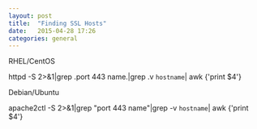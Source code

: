 ```yaml
---
layout: post
title:  "Finding SSL Hosts"
date:   2015-04-28 17:26
categories: general
---
```


RHEL/CentOS

httpd -S 2>&1|grep .port 443 name.|grep .v `hostname`| awk {'print $4'}

Debian/Ubuntu

apache2ctl -S 2>&1|grep "port 443 name"|grep -v `hostname`| awk {'print $4'}
